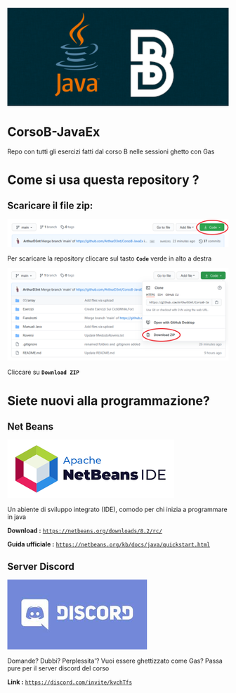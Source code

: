![logo](.ignore/repo-logo.png)

# CorsoB-JavaEx
Repo con tutti gli esercizi fatti dal corso B nelle sessioni ghetto con Gas

# Come si usa questa repository ?

## Scaricare il file zip:
![zip-1](https://raw.githubusercontent.com/ArthurD3nt/CorsoB-JavaEx/main/.ignore/zip-1.png)

Per scaricare la repository cliccare sul tasto **`Code`** verde in alto a destra 

![zip-2](https://raw.githubusercontent.com/ArthurD3nt/CorsoB-JavaEx/main/.ignore/zip-2.png)

Cliccare su **`Download ZIP`**

# Siete nuovi alla programmazione?

## Net Beans
![logo-NetBeans](.ignore/logo-NetBeans.png)

Un abiente di sviluppo integrato (IDE), comodo per chi inizia a programmare in java

**Download :** [`https://netbeans.org/downloads/8.2/rc/`](https://netbeans.org/downloads/8.2/rc/)

**Guida ufficiale :** [`https://netbeans.org/kb/docs/java/quickstart.html`](https://netbeans.org/kb/docs/java/quickstart.html)
 
 
 ## Server Discord
 ![logo-Discord](.ignore/discord-logo.jpg)
 
 
 Domande? Dubbi? Perplessita'? Vuoi essere ghettizzato come Gas?
 Passa pure per il server discord del corso
 
 **Link :** [`https://discord.com/invite/kvchTfs`](https://discord.com/invite/kvchTfs)

